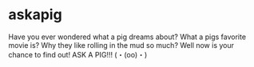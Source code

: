 # askapig
Have you ever wondered what a pig dreams about? What a pigs favorite movie is? Why they like rolling in the mud so much? Well now is your chance to find out! ASK A PIG!!! (・(oo)・)
